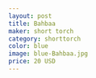 ```yaml
---
layout: post
title: Bahbaa
maker: short torch
category: shorttorch
color: blue
image: blue-Bahbaa.jpg
price: 20 USD
---
```

